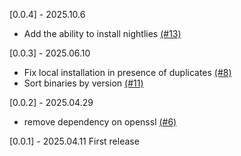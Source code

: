 [0.0.4] - 2025.10.6
- Add the ability to install nightlies [(#13)](https://github.com/paritytech/rvm-rs/pull/13)

[0.0.3] - 2025.06.10
- Fix local installation in presence of duplicates [(#8)](https://github.com/paritytech/rvm-rs/pull/8)
- Sort binaries by version [(#11)](https://github.com/paritytech/rvm-rs/pull/11)

[0.0.2] - 2025.04.29 
- remove dependency on openssl [(#6)](https://github.com/paritytech/rvm-rs/pull/6)

[0.0.1] - 2025.04.11
First release
